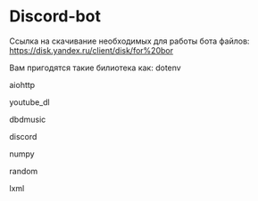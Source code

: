 # Discord-bot
Ссылка на скачивание необходимых для работы бота файлов:
https://disk.yandex.ru/client/disk/for%20bor

Вам пригодятся такие билиотека как:
dotenv

aiohttp

youtube_dl

dbdmusic

discord

numpy

random

lxml


